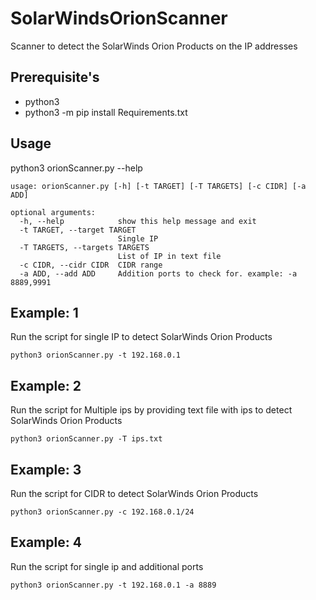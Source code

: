 # SolarWindsOrionScanner
Scanner to detect the SolarWinds Orion Products on the IP addresses

## Prerequisite's
- python3
- python3 -m pip install Requirements.txt

## Usage
python3 orionScanner.py --help

```
usage: orionScanner.py [-h] [-t TARGET] [-T TARGETS] [-c CIDR] [-a ADD]

optional arguments:
  -h, --help            show this help message and exit
  -t TARGET, --target TARGET
                        Single IP
  -T TARGETS, --targets TARGETS
                        List of IP in text file
  -c CIDR, --cidr CIDR  CIDR range
  -a ADD, --add ADD     Addition ports to check for. example: -a 8889,9991
```

## Example: 1
Run the script for single IP to detect SolarWinds Orion Products
```
python3 orionScanner.py -t 192.168.0.1
```

## Example: 2
Run the script for Multiple ips by providing text file with ips to detect SolarWinds Orion Products
```
python3 orionScanner.py -T ips.txt
```

## Example: 3
Run the script for CIDR to detect SolarWinds Orion Products
```
python3 orionScanner.py -c 192.168.0.1/24
```

## Example: 4
Run the script for single ip and additional ports
```
python3 orionScanner.py -t 192.168.0.1 -a 8889
```
